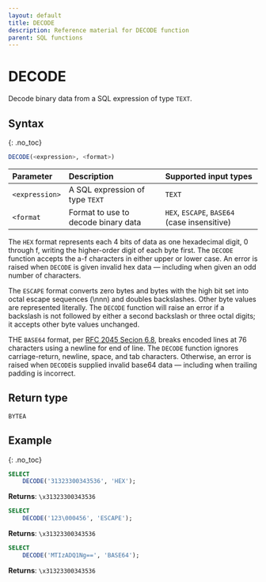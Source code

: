 ```yaml
---
layout: default
title: DECODE
description: Reference material for DECODE function
parent: SQL functions
---
```


# DECODE

Decode binary data from a SQL expression of type `TEXT`.

## Syntax
{: .no_toc}

```sql
DECODE(<expression>, <format>)
```

| Parameter | Description                         |Supported input types |
| :--------- | :----------------------------------- | :-------------------- |
| `<expression>`  | A SQL expression of type `TEXT` | `TEXT` |
| `<format` | Format to use to decode binary data | `HEX`, `ESCAPE`, `BASE64` (case insensitive) |   

The `HEX` format represents each 4 bits of data as one hexadecimal digit, 0 through f, writing the higher-order digit of each byte first. The `DECODE` function accepts the a-f characters in either upper or lower case. An error is raised when `DECODE` is given invalid hex data — including when given an odd number of characters.

The `ESCAPE` format converts zero bytes and bytes with the high bit set into octal escape sequences (\nnn) and doubles backslashes. Other byte values are represented literally. The `DECODE` function will raise an error if a backslash is not followed by either a second backslash or three octal digits; it accepts other byte values unchanged.

THE `BASE64` format, per [RFC 2045 Secion 6.8](https://www.rfc-editor.org/rfc/rfc2045#section-6.8), breaks encoded lines at 76 characters using a newline for end of line. The `DECODE` function ignores carriage-return, newline, space, and tab characters. Otherwise, an error is raised when `DECODE`is supplied invalid base64 data — including when trailing padding is incorrect.

## Return type
`BYTEA`

## Example
{: .no_toc}

```sql
SELECT
	DECODE('31323300343536', 'HEX');
```

**Returns**: `\x31323300343536`

```sql
SELECT
	DECODE('123\000456', 'ESCAPE');
```

**Returns**: `\x31323300343536`

```sql
SELECT
	DECODE('MTIzADQ1Ng==', 'BASE64');
```

**Returns**: `\x31323300343536`
